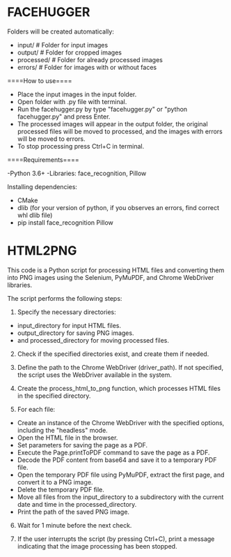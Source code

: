 # FACEHUGGER

Folders will be created automatically:
- input/ # Folder for input images
- output/ # Folder for cropped images
- processed/ # Folder for already processed images
- errors/ # Folder for images with or without faces

====How to use====

- Place the input images in the input folder.
- Open folder with .py file with terminal.
- Run the facehugger.py by type "facehugger.py" or "python facehugger.py" and press Enter.
- The processed images will appear in the output folder, the original processed files will be moved to processed, and the images with errors will be moved to errors.
- To stop processing press Ctrl+C in terminal.

====Requirements====

-Python 3.6+
-Libraries: face_recognition, Pillow

Installing dependencies:

- CMake
- dlib (for your version of python, if you observes an errors, find correct whl dlib file)
- pip install face_recognition Pillow



# HTML2PNG

This code is a Python script for processing HTML files and converting them into PNG images using the Selenium, PyMuPDF, and Chrome WebDriver libraries.

The script performs the following steps:

1) Specify the necessary directories: 
- input_directory for input HTML files.
- output_directory for saving PNG images.
- and processed_directory for moving processed files.
    
2) Check if the specified directories exist, and create them if needed.

3) Define the path to the Chrome WebDriver (driver_path). If not specified, the script uses the WebDriver available in the system.

4) Create the process_html_to_png function, which processes HTML files in the specified directory.

5) For each file:
- Create an instance of the Chrome WebDriver with the specified options, including the "headless" mode.
- Open the HTML file in the browser.
- Set parameters for saving the page as a PDF.
- Execute the Page.printToPDF command to save the page as a PDF.
- Decode the PDF content from base64 and save it to a temporary PDF file.
- Open the temporary PDF file using PyMuPDF, extract the first page, and convert it to a PNG image.
- Delete the temporary PDF file.
- Move all files from the input_directory to a subdirectory with the current date and time in the processed_directory.
- Print the path of the saved PNG image.
    
6) Wait for 1 minute before the next check.

7) If the user interrupts the script (by pressing Ctrl+C), print a message indicating that the image processing has been stopped.
